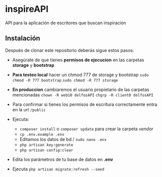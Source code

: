 # inspireAPI
API para la aplicación de escritores que buscan inspiración

## Instalación

Después de clonar este repositorio deberás sigue estos pasos:

- Asegúrate de que tienes __permisos de ejecucion__ en las carpetas **storage** y **bootstrap**
- **Para testeo local** hacer un chmod 777 de storage y bootstrap `sudo chmod -R 777 bootstrap` `sudo chmod -R 777 storage`
- **En produccion** cambiaremos el usuario propietario de las carpetas mencionadas `chown -R web10 delfosAPI` `chgrp -R client0 delfosAPI`
- Para confirmar si tienes los permisos de escritura correctamente entra en la url `/public`

- Ejecuta:
    * `composer install` o `composer update` para crear la carpeta _vendor_
    * `cp .env.example .env`
    * Editamos los datos de bd / `sudo nano .env`
    * `php artisan key:generate`
    * `php artisan config:clear`
- Edita los parámetros de tu base de datos en **.env**
- Ejecuta `php artisan migrate:refresh --seed`
